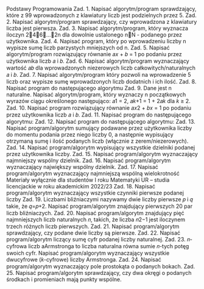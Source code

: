 Podstawy Programowania
Zad. 1. Napisać algorytm/program sprawdzający, które z 99 wprowadzonych z
klawiatury liczb jest podzielnych przez 5.
Zad. 2. Napisać algorytm/program sprawdzający, czy wprowadzona z klawiatury
liczba jest pierwsza.
Zad. 3. Napisać algorytm/program, który wyznacza iloczyn 246...2n dla dowolnie
ustalonego nN - podanego przez użytkownika.
Zad. 4. Napisać program, który po wprowadzeniu liczby n wypisze sumę liczb
parzystych mniejszych od n.
Zad. 5. Napisać algorytm/program rozwiązujący równanie 𝑎𝑥 + 𝑏 = 1 po podaniu
przez użytkownika liczb 𝑎 i 𝑏.
Zad. 6. Napisać algorytm/program wyznaczający wartość 𝑎𝑏 dla wprowadzonych
niezerowych liczb całkowitych/naturalnych 𝑎 i 𝑏.
Zad. 7. Napisać algorytm/program który pozwoli na wprowadzenie 5 liczb oraz
wypisze sumę wprowadzonych liczb dodatnich i ich ilość.
Zad. 8. Napisać program do następującego algorytmu
Zad. 9. Dane jest n naturalne. Napisać algorytm/program, który wyznaczy n
początkowych wyrazów ciągu określonego następująco: 𝑎1 = 2, 𝑎𝑘+1 = 1 + 2𝑎𝑘 dla
𝑘 ≥ 2.
Zad. 10. Napisać program rozwiązujący równanie 𝑎𝑥2 + 𝑏𝑥 = 1 po podaniu przez
użytkownika liczb 𝑎 i 𝑏.
Zad. 11. Napisać program do następującego algorytmu:
Zad. 12. Napisać program do następującego algorytmu:
Zad. 13. Napisać program/algorytm sumujący podawane przez użytkownika liczby do momentu podania przez niego liczby 0, a następnie wypisujący otrzymaną sumę i ilość podanych liczb (włącznie z zerem/niezerowych).
Zad. 14. Napisać program/algorytm wypisujący wszystkie dzielniki podanej przez użytkownika liczby.
Zad. 15. Napisać program/algorytm wyznaczający najmniejszy wspólny dzielnik.
Zad. 16. Napisać program/algorytm wyznaczający największy wspólny dzielnik.
Zad. 17. Napisać program/algorytm wyznaczający najmniejszą wspólną wielokrotność
Materiały wyłącznie dla studentów I roku Matematyki UR – studia licencjackie w
roku akademickim 2022/23
Zad. 18. Napisać program/algorytm wyznaczający wszystkie czynniki pierwsze podanej liczby
Zad. 19. Liczbami bliźniaczymi nazywamy dwie liczby pierwsze 𝑝 i 𝑞 takie, że 𝑞=𝑝+2. Napisać program/algorytm znajdujący pierwszych 20 par liczb bliźniaczych.
Zad. 20. Napisać program/algorytm znajdujący pięć najmniejszych liczb naturalnych 𝑛, takich, że liczba 𝑛2−1 jest iloczynem trzech różnych liczb pierwszych.
Zad. 21. Napisać program/algorytm sprawdzający, czy podane dwie liczby są pierwsze.
Zad. 22. Napisać program/algorytm liczący sumę cyfr podanej liczby naturalnej.
Zad. 23. 𝑛-cyfrowa liczb aArmstronga to liczba naturalna równa sumie 𝑛-tych potęg swoich cyfr. Napisać program/algorytm wyznaczający wszystkie dwucyfrowe (𝑘-cyfrowe) liczby Armstronga.
Zad. 24. Napisać program/algorytm wyznaczający pole prostokąta o podanych bokach.
Zad. 25. Napisać program/algorytm sprawdzający, czy dwa okręgi o podanych środkach i promieniach mają punkty wspólne.

